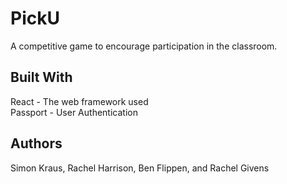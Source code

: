 # PickU
   A competitive game to encourage participation in the classroom.
   
## Built With
React - The web framework used      
Passport - User Authentication

## Authors

Simon Kraus, Rachel Harrison, Ben Flippen, and Rachel Givens
